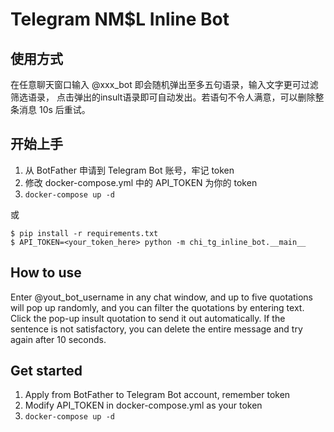 # Telegram NM$L Inline Bot

## 使用方式

在任意聊天窗口输入 @xxx_bot 即会随机弹出至多五句语录，输入文字更可过滤筛选语录，
点击弹出的insult语录即可自动发出。若语句不令人满意，可以删除整条消息 10s 后重试。

## 开始上手

1. 从 BotFather 申请到 Telegram Bot 账号，牢记 token
2. 修改 docker-compose.yml 中的 API_TOKEN 为你的 token
3. `docker-compose up -d`

或

``` shell script
$ pip install -r requirements.txt
$ API_TOKEN=<your_token_here> python -m chi_tg_inline_bot.__main__
```
## How to use

Enter @yout_bot_username in any chat window, and up to five quotations will pop up randomly, and you can filter the quotations by entering text.
Click the pop-up insult quotation to send it out automatically. If the sentence is not satisfactory, you can delete the entire message and try again after 10 seconds.

## Get started

1. Apply from BotFather to Telegram Bot account, remember token
2. Modify API_TOKEN in docker-compose.yml as your token
3. `docker-compose up -d`
